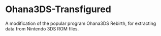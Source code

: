 # Ohana3DS-Transfigured
A modification of the popular program Ohana3DS Rebirth, for extracting data from Nintendo 3DS ROM files.
